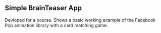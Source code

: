 <h2>Simple BrainTeaser App</h2>

<p>Devloped for a course. Shows a basic working example of the Facebook Pop animation library with a card matching game.</p>